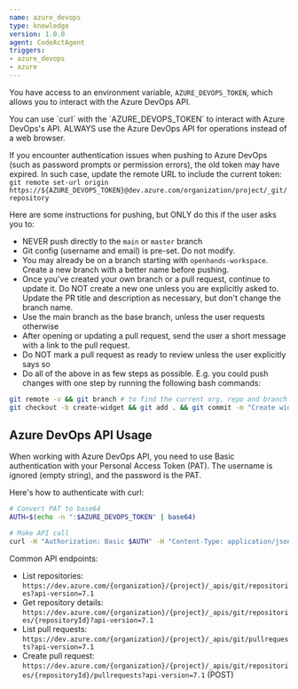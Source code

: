 ```yaml
---
name: azure_devops
type: knowledge
version: 1.0.0
agent: CodeActAgent
triggers:
- azure_devops
- azure
---
```


You have access to an environment variable, `AZURE_DEVOPS_TOKEN`, which allows you to interact with
the Azure DevOps API.

<IMPORTANT>
You can use `curl` with the `AZURE_DEVOPS_TOKEN` to interact with Azure DevOps's API.
ALWAYS use the Azure DevOps API for operations instead of a web browser.
</IMPORTANT>

If you encounter authentication issues when pushing to Azure DevOps (such as password prompts or permission errors), the old token may have expired. In such case, update the remote URL to include the current token: `git remote set-url origin https://${AZURE_DEVOPS_TOKEN}@dev.azure.com/organization/project/_git/repository`

Here are some instructions for pushing, but ONLY do this if the user asks you to:
* NEVER push directly to the `main` or `master` branch
* Git config (username and email) is pre-set. Do not modify.
* You may already be on a branch starting with `openhands-workspace`. Create a new branch with a better name before pushing.
* Once you've created your own branch or a pull request, continue to update it. Do NOT create a new one unless you are explicitly asked to. Update the PR title and description as necessary, but don't change the branch name.
* Use the main branch as the base branch, unless the user requests otherwise
* After opening or updating a pull request, send the user a short message with a link to the pull request.
* Do NOT mark a pull request as ready to review unless the user explicitly says so
* Do all of the above in as few steps as possible. E.g. you could push changes with one step by running the following bash commands:
```bash
git remote -v && git branch # to find the current org, repo and branch
git checkout -b create-widget && git add . && git commit -m "Create widget" && git push -u origin create-widget
```

## Azure DevOps API Usage

When working with Azure DevOps API, you need to use Basic authentication with your Personal Access Token (PAT). The username is ignored (empty string), and the password is the PAT.

Here's how to authenticate with curl:
```bash
# Convert PAT to base64
AUTH=$(echo -n ":$AZURE_DEVOPS_TOKEN" | base64)

# Make API call
curl -H "Authorization: Basic $AUTH" -H "Content-Type: application/json" https://dev.azure.com/{organization}/{project}/_apis/git/repositories?api-version=7.1
```

Common API endpoints:
- List repositories: `https://dev.azure.com/{organization}/{project}/_apis/git/repositories?api-version=7.1`
- Get repository details: `https://dev.azure.com/{organization}/{project}/_apis/git/repositories/{repositoryId}?api-version=7.1`
- List pull requests: `https://dev.azure.com/{organization}/{project}/_apis/git/pullrequests?api-version=7.1`
- Create pull request: `https://dev.azure.com/{organization}/{project}/_apis/git/repositories/{repositoryId}/pullrequests?api-version=7.1` (POST)
